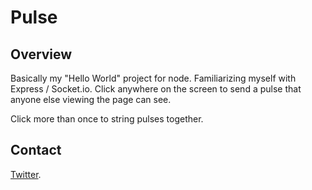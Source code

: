 # Pulse

## Overview
Basically my "Hello World" project for node. Familiarizing myself with Express / Socket.io. Click anywhere on the screen to send a pulse that anyone else viewing the page can see.

Click more than once to string pulses together.

## Contact
[Twitter](http://twitter.com/aaronykng "Twitter").